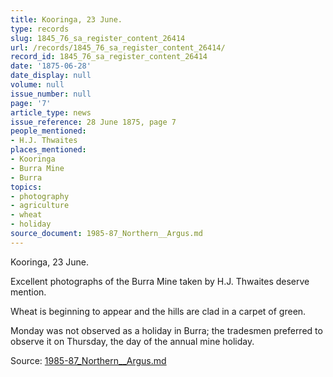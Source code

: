 ```yaml
---
title: Kooringa, 23 June.
type: records
slug: 1845_76_sa_register_content_26414
url: /records/1845_76_sa_register_content_26414/
record_id: 1845_76_sa_register_content_26414
date: '1875-06-28'
date_display: null
volume: null
issue_number: null
page: '7'
article_type: news
issue_reference: 28 June 1875, page 7
people_mentioned:
- H.J. Thwaites
places_mentioned:
- Kooringa
- Burra Mine
- Burra
topics:
- photography
- agriculture
- wheat
- holiday
source_document: 1985-87_Northern__Argus.md
---
```


Kooringa, 23 June.

Excellent photographs of the Burra Mine taken by H.J. Thwaites deserve mention.

Wheat is beginning to appear and the hills are clad in a carpet of green.

Monday was not observed as a holiday in Burra; the tradesmen preferred to observe it on Thursday, the day of the annual mine holiday.

Source: [1985-87_Northern__Argus.md](/downloads/markdown/1985-87_Northern__Argus.md)
